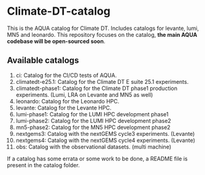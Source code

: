 # Climate-DT-catalog

This is the AQUA catalog for Climate DT. Includes catalogs for levante, lumi, MN5 and leonardo.
This repository focuses on the catalog, **the main AQUA codebase will be open-sourced soon**.

## Available catalogs

1. ci: Catalog for the CI/CD tests of AQUA.
2. climatedt-e25.1: Catalog for the Climate DT E suite 25.1 experiments.
3. climatedt-phase1: Catalog for the Climate DT phase1 production experiments. (Lumi, LRA on Levante and MN5 as well)
4. leonardo: Catalog for the Leonardo HPC.
5. levante: Catalog for the Levante HPC.
6. lumi-phase1: Catalog for the LUMI HPC development phase1
7. lumi-phase2: Catalog for the LUMI HPC development phase2
8. mn5-phase2: Catalog for the MN5 HPC development phase2
9. nextgems3: Catalog with the nextGEMS cycle3 experiments. (Levante)
10. nextgems4: Catalog with the nextGEMS cycle4 experiments. (Levante)
11. obs: Catalog with the observational datasets. (multi machine)

If a catalog has some errata or some work to be done, a README file is present in the catalog folder.